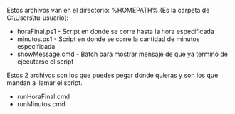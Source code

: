 Estos archivos van en el directorio: %HOMEPATH% (Es la carpeta de C:\Users\tu-usuario):
- horaFinal.ps1 - Script en donde se corre hasta la hora especificada
- minutos.ps1 - Script en donde se corre la cantidad de minutos especificada
- showMessage.cmd - Batch para mostrar mensaje de que ya terminó de ejecutarse el script

Estos 2 archivos son los que puedes pegar donde quieras y son los que mandan a llamar el script. 
- runHoraFinal.cmd
- runMinutos.cmd
